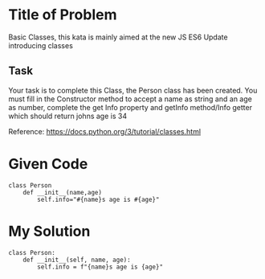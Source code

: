 # Title of Problem

Basic Classes, this kata is mainly aimed at the new JS ES6 Update introducing classes

## Task
Your task is to complete this Class, the Person class has been created. You must fill in the Constructor method to accept a name as string and an age as number, complete the get Info property and getInfo method/Info getter which should return johns age is 34

Reference: https://docs.python.org/3/tutorial/classes.html

# Given Code

```{python}
class Person
    def __init__(name,age)
        self.info="#{name}s age is #{age}"
```

# My Solution

```{python}
class Person:
    def __init__(self, name, age):
        self.info = f"{name}s age is {age}"
```
